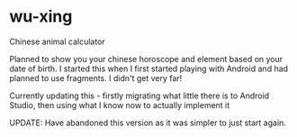 # wu-xing
Chinese animal calculator

Planned to show you your chinese horoscope and element based on your date of birth.
I started this when I first started playing with Android and had planned to use fragments. I didn't get very far!

Currently updating this - firstly migrating what little there is to Android Studio, then using what I know now to actually implement it

UPDATE: Have abandoned this version as it was simpler to just start again.

